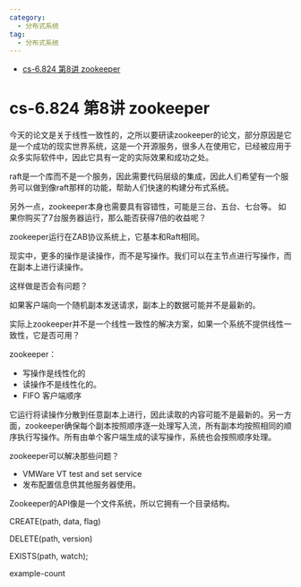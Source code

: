 ```yaml
---
category: 
  - 分布式系统
tag:
  - 分布式系统
---
```


- [cs-6.824 第8讲 zookeeper](#cs-6824-第8讲-zookeeper)

# cs-6.824 第8讲 zookeeper

今天的论文是关于线性一致性的，之所以要研读zookeeper的论文，部分原因是它是一个成功的现实世界系统，这是一个开源服务，很多人在使用它，已经被应用于众多实际软件中，因此它具有一定的实际效果和成功之处。

raft是一个库而不是一个服务，因此需要代码层级的集成，因此人们希望有一个服务可以做到像raft那样的功能，帮助人们快速的构建分布式系统。

另外一点，zookeeper本身也需要具有容错性，可能是三台、五台、七台等。 如果你购买了7台服务器运行，那么能否获得7倍的收益呢？

zookeeper运行在ZAB协议系统上，它基本和Raft相同。

现实中，更多的操作是读操作，而不是写操作。我们可以在主节点进行写操作，而在副本上进行读操作。

这样做是否会有问题？

如果客户端向一个随机副本发送请求，副本上的数据可能并不是最新的。

实际上zookeeper并不是一个线性一致性的解决方案，如果一个系统不提供线性一致性，它是否可用？

zookeeper：

- 写操作是线性化的
- 读操作不是线性化的。
- FIFO 客户端顺序




它运行将读操作分散到任意副本上进行，因此读取的内容可能不是最新的。另一方面，zookeeper确保每个副本按照顺序逐一处理写入流，所有副本均按照相同的顺序执行写操作。所有由单个客户端生成的读写操作，系统也会按照顺序处理。

zookeeper可以解决那些问题？

- VMWare VT test and set service
- 发布配置信息供其他服务器使用。

Zookeeper的API像是一个文件系统，所以它拥有一个目录结构。

CREATE(path, data, flag)

DELETE(path, version)

EXISTS(path, watch);

example-count

